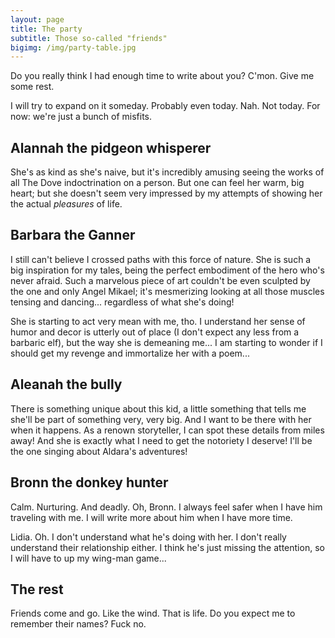 ```yaml
---
layout: page
title: The party
subtitle: Those so-called "friends"
bigimg: /img/party-table.jpg
---
```


Do you really think I had enough time to write about you? C'mon. Give me some rest.

I will try to expand on it someday. Probably even today. Nah. Not today. For now: we're just a bunch of misfits. 

## Alannah the pidgeon whisperer

She's as kind as she's naive, but it's incredibly amusing seeing the works of all The Dove indoctrination on a person. But one can feel her warm, big heart; but she doesn't seem very impressed by my attempts of showing her the actual _pleasures_ of life. 

## Barbara the Ganner

I still can't believe I crossed paths with this force of nature. She is such a big inspiration for my tales, being the perfect embodiment of the hero who's never afraid. Such a marvelous piece of art couldn't be even sculpted by the one and only Angel Mikael; it's mesmerizing looking at all those muscles tensing and dancing... regardless of what she's doing!

She is starting to act very mean with me, tho. I understand her sense of humor and decor is utterly out of place (I don't expect any less from a barbaric elf), but the way she is demeaning me... I am starting to wonder if I should get my revenge and immortalize her with a poem...

## Aleanah the bully

There is something unique about this kid, a little something that tells me she'll be part of something very, very big. And I want to be there with her when it happens. As a renown storyteller, I can spot these details from miles away! And she is exactly what I need to get the notoriety I deserve! I'll be the one singing about Aldara's adventures! 

## Bronn the donkey hunter

Calm. Nurturing. And deadly. Oh, Bronn. I always feel safer when I have him traveling with me. I will write more about him when I have more time.

Lidia. Oh. I don't understand what he's doing with her. I don't really understand their relationship either. I think he's just missing the attention, so I will have to up my wing-man game...

## The rest

Friends come and go. Like the wind. That is life. Do you expect me to remember their names? Fuck no. 
